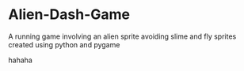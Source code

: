 # Alien-Dash-Game
A running game involving an alien sprite avoiding slime and fly sprites created using python and pygame

hahaha
